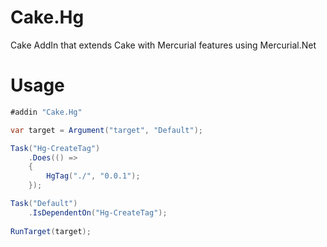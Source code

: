 # Cake.Hg
Cake AddIn that extends Cake with Mercurial features using Mercurial.Net

# Usage

```c#
#addin "Cake.Hg"

var target = Argument("target", "Default");

Task("Hg-CreateTag")
    .Does(() => 
    {
        HgTag("./", "0.0.1");
    });

Task("Default")
    .IsDependentOn("Hg-CreateTag");
    
RunTarget(target);
```
